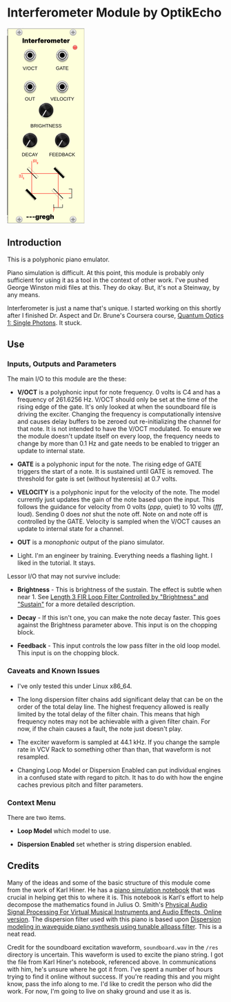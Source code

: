 # Interferometer Module by OptikEcho

![Interferometer Panel Image](interferometer-panel.png)

## Introduction

This is a polyphonic piano emulator.

Piano simulation is difficult.  At this point, this module is probably only sufficient for using it as a tool in the context of other work.  I've pushed George Winston midi files at this.  They do okay.  But, it's not a Steinway, by any means.

Interferometer is just a name that's unique.  I started working on this shortly after I finished Dr. Aspect and Dr. Brune's Coursera course, [Quantum Optics 1: Single Photons](https://www.coursera.org/learn/quantum-optics-single-photon).  It stuck.

## Use

### Inputs, Outputs and Parameters

The main I/O to this module are the these:

- **V/OCT** is a polyphonic input for note frequency.  0 volts is C4 and has a frequency of 261.6256 Hz.  V/OCT should only be set at the time of the rising edge of the gate.  It's only looked at when the soundboard file is driving the exciter.  Changing the frequency is computationally intensive and causes delay buffers to be zeroed out re-initializing the channel for that note.  It is not intended to have the V/OCT modulated.  To ensure we the module doesn't update itself on every loop, the frequency needs to change by more than 0.1 Hz and gate needs to be enabled to trigger an update to internal state.

- **GATE** is a polyphonic input for the note.  The rising edge of GATE triggers the start of a note.  It is sustained until GATE is removed.  The threshold for gate is set (without hysteresis) at 0.7 volts. 

- **VELOCITY** is a polyphonic input for the velocity of the note.  The model currently just updates the gain of the note based upon the input.  This follows the guidance for velocity from 0 volts (*ppp*, quiet) to 10 volts (*fff*, loud).  Sending 0 does *not* shut the note off.  Note on and note off is controlled by the GATE.  Velocity is sampled when the V/OCT causes an update to internal state for a channel.

- **OUT** is a *monophonic* output of the piano simulator.

- Light.  I'm an engineer by training.  Everything needs a flashing light.  I liked in the tutorial.  It stays.

Lessor I/O that may not survive include:

- **Brightness** - This is brightness of the sustain.  The effect is subtle when near 1.  See [Length 3 FIR Loop Filter Controlled by "Brightness" and "Sustain"](https://ccrma.stanford.edu/~jos/pasp/Length_FIR_Loop_Filter.html) for a more detailed description.

- **Decay** - If this isn't one, you can make the note decay faster.  This goes against the Brightness parameter above.  This input is on the chopping block.

- **Feedback** - This input controls the low pass filter in the old loop model.  This input is on the chopping block.

### Caveats and Known Issues

- I've only tested this under Linux x86_64.

- The long dispersion filter chains add significant delay that can be on the order of the total delay line.  The highest frequency allowed is really limited by the total delay of the filter chain.  This means that high frequency notes may not be achievable with a given filter chain.  For now, if the chain causes a fault, the note just doesn't play.

- The exciter waveform is sampled at 44.1 kHz.  If you change the sample rate in VCV Rack to something other than than, that waveform is not resampled.

- Changing Loop Model or Dispersion Enabled can put individual engines in a confused state with regard to pitch.  It has to do with how the engine caches previous pitch and filter parameters.

### Context Menu

There are two items. 

- **Loop Model** which model to use.

- **Dispersion Enabled** set whether is string dispersion enabled.

## Credits

Many of the ideas and some of the basic structure of this module come from the work of Karl Hiner.  He has a [piano simulation notebook](https://github.com/khiner/notebooks/blob/master/physical_audio_signal_processing/chapter_9_virtual_musical_instruments_part_2.ipynb) that was crucial in helping get this to where it is.  This notebook is Karl's effort to help decompose the mathematics found in Julius O. Smith's [Physical Audio Signal Processing For Virtual Musical Instruments and Audio Effects, Online version](https://ccrma.stanford.edu/~jos/pasp/).  The dispersion filter used with this piano is based upon [Dispersion modeling in waveguide piano synthesis using tunable allpass filter](http://lib.tkk.fi/Diss/2007/isbn9789512290666/article2.pdf).  This is a neat read.

Credit for the soundboard excitation waveform, `soundboard.wav` in the `/res` directory is uncertain.  This waveform is used to excite the piano string.  I got the file from Karl Hiner's notebook, referenced above.  In communications with him, he's unsure where he got it from.  I've spent a number of hours trying to find it online without success.  If you're reading this and you might know, pass the info along to me.  I'd like to credit the person who did the work.  For now, I'm going to live on shaky ground and use it as is.

